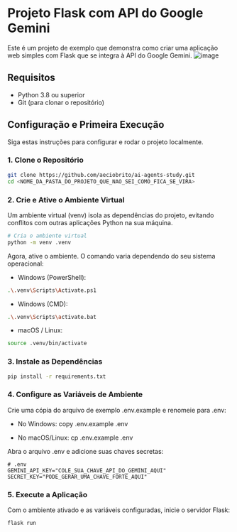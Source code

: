 # Projeto Flask com API do Google Gemini

Este é um projeto de exemplo que demonstra como criar uma aplicação web simples com Flask que se integra à API do Google Gemini.
![image](https://github.com/user-attachments/assets/f1863149-f727-418c-863d-5bcf58ff5607)

## Requisitos

- Python 3.8 ou superior
- Git (para clonar o repositório)

## Configuração e Primeira Execução

Siga estas instruções para configurar e rodar o projeto localmente.

### 1. Clone o Repositório

```bash
git clone https://github.com/aeciobrito/ai-agents-study.git
cd <NOME_DA_PASTA_DO_PROJETO_QUE_NAO_SEI_COMO_FICA_SE_VIRA>
```

### 2. Crie e Ative o Ambiente Virtual

Um ambiente virtual (venv) isola as dependências do projeto, evitando conflitos com outras aplicações Python na sua máquina.

```bash
# Cria o ambiente virtual
python -m venv .venv
```

Agora, ative o ambiente. O comando varia dependendo do seu sistema operacional:
- Windows (PowerShell):

```bash
.\.venv\Scripts\Activate.ps1
```

- Windows (CMD):

```bash
.\.venv\Scripts\activate.bat
```

- macOS / Linux:

```bash
source .venv/bin/activate
```

### 3. Instale as Dependências
```bash
pip install -r requirements.txt
```

### 4. Configure as Variáveis de Ambiente

Crie uma cópia do arquivo de exemplo .env.example e renomeie para .env:

- No Windows: copy .env.example .env

- No macOS/Linux: cp .env.example .env

Abra o arquivo .env e adicione suas chaves secretas:

```
# .env
GEMINI_API_KEY="COLE_SUA_CHAVE_API_DO_GEMINI_AQUI"
SECRET_KEY="PODE_GERAR_UMA_CHAVE_FORTE_AQUI"
```

### 5. Execute a Aplicação

Com o ambiente ativado e as variáveis configuradas, inicie o servidor Flask:

```bash
flask run
```

